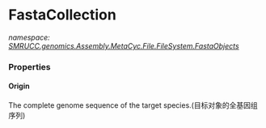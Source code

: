 ﻿# FastaCollection
_namespace: [SMRUCC.genomics.Assembly.MetaCyc.File.FileSystem.FastaObjects](./index.md)_






### Properties

#### Origin
The complete genome sequence of the target species.(目标对象的全基因组序列)
